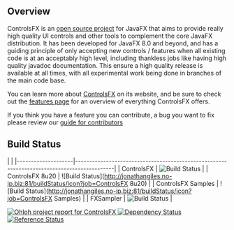 ## Overview

ControlsFX is an [open source project][1] for JavaFX that aims to provide really high quality UI controls and other tools to complement the core JavaFX distribution. It has been developed for JavaFX 8.0 and beyond, and has a guiding principle of only accepting new controls / features when all existing code is at an acceptably high level, including thankless jobs like having high quality javadoc documentation. This ensure a high quality release is available at all times, with all experimental work being done in branches of the main code base.

You can learn more about [ControlsFX][1] on its website, and be sure to check out the [features page][2] for an overview of everything ControlsFX offers.

If you think you have a feature you can contribute, a bug you want to fix please review our [guide for contributors][3]

   [1]: http://controlsfx.org
   [2]: http://controlsfx.org/features
   [3]: https://bitbucket.org/controlsfx/controlsfx/wiki/Contributing%20to%20ControlsFX
   
   

## Build Status

|                                                                                                                 |
|--------------------|--------------------------------------------------------------------------------------------|
| ControlsFX         | ![Build Status](http://jonathangiles.no-ip.biz:81/buildStatus/icon?job=ControlsFX)         |
| ControlsFX 8u20    | ![Build Status](http://jonathangiles.no-ip.biz:81/buildStatus/icon?job=ControlsFX 8u20)    |
| ControlsFX Samples | ![Build Status](http://jonathangiles.no-ip.biz:81/buildStatus/icon?job=ControlsFX Samples) |
| FXSampler          | ![Build Status](http://jonathangiles.no-ip.biz:81/buildStatus/icon?job=FXSampler)          |  


[
![Ohloh project report for ControlsFX](https://www.ohloh.net/p/controlsfx/widgets/project_thin_badge.gif)
](http://www.ohloh.net/p/controlsfx?ref=sample)
[![Dependency Status](https://www.versioneye.com/java/org.controlsfx:controlsfx/8.0.6/badge.svg)](https://www.versioneye.com/java/org.controlsfx:controlsfx)
[![Reference Status](https://www.versioneye.com/java/org.controlsfx:controlsfx/reference_badge.svg?style=flat)](https://www.versioneye.com/java/org.controlsfx:controlsfx/references)